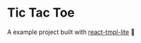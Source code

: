 # Tic Tac Toe

A example project built with [react-tmpl-lite](https://github.com/mancuoj-collective/react-tmpl-lite) 🙌
